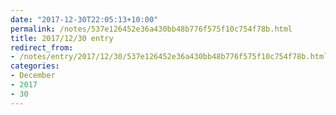 ```yaml
---
date: "2017-12-30T22:05:13+10:00"
permalink: /notes/537e126452e36a430bb48b776f575f10c754f78b.html
title: 2017/12/30 entry
redirect_from:
- /notes/entry/2017/12/30/537e126452e36a430bb48b776f575f10c754f78b.html
categories:
- December
- 2017
- 30
---
```


